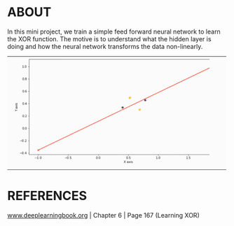 # ABOUT

In this mini project, we train a simple feed forward neural network to learn the XOR function.
The motive is to understand what the hidden layer is doing and how the neural network transforms the data non-linearly.

<img src="./output.gif" width="500" height="260" />



# REFERENCES

www.deeplearningbook.org | Chapter 6 | Page 167 (Learning XOR)




